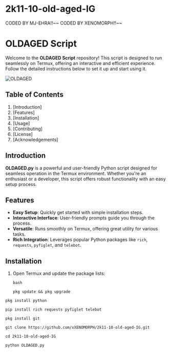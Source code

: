 # 2k11-10-old-aged-IG
CODED BY MJ-EHRA!!~~
CODED BY XENOMORPH!!~~
# OLDAGED Script
 

Welcome to the **OLDAGED Script** repository! This script is designed to run seamlessly on Termux, offering an interactive and efficient experience. Follow the detailed instructions below to set it up and start using it.

![OLDAGED](https://example.com/banner-image.png) <!-- You can add an actual banner image URL here -->

## Table of Contents
1. [Introduction]
2. [Features]
3. [Installation]
4. [Usage]
5. [Contributing]
6. [License]
7. [Acknowledgements]

## Introduction

**OLDAGED.py** is a powerful and user-friendly Python script designed for seamless operation in the Termux environment. Whether you're an enthusiast or a developer, this script offers robust functionality with an easy setup process.

## Features

- **Easy Setup**: Quickly get started with simple installation steps.
- **Interactive Interface**: User-friendly prompts guide you through the process.
- **Versatile**: Runs smoothly on Termux, offering great utility for various tasks.
- **Rich Integration**: Leverages popular Python packages like `rich`, `requests`, `pyfiglet`, and `telebot`.

## Installation

1. Open Termux and update the package lists:
 
   ```bash```
   
   ```pkg update && pkg upgrade```
   
```pkg install python```

```pip install rich requests pyfiglet telebot```

```pkg install git```

```git clone https://github.com/xXENOMORPH/2k11-10-old-aged-IG.git```

```cd 2k11-10-old-aged-IG```

```python OLDAGED.py```
